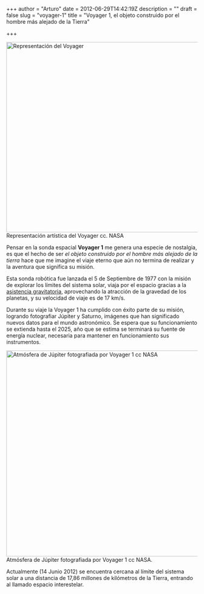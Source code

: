 +++
author = "Arturo"
date = 2012-06-29T14:42:19Z
description = ""
draft = false
slug = "voyager-1"
title = "Voyager 1, el objeto construido por el hombre más alejado de la Tierra"

+++

<img class="size-full wp-image-1140" title="Voyager" src="http://geek.cl/wp-content/uploads/2012/06/Voyager.jpeg" alt="Representación del Voyager" width="640" height="501" /> Representación artística del Voyager cc. NASA

Pensar en la sonda espacial <strong>Voyager 1</strong> me genera una especie de nostalgia, es que el hecho de ser <em>el objeto construido por el hombre más alejado de la tierra</em> hace que me imagine el viaje eterno que aún no termina de realizar y la aventura que significa su misión.

Esta sonda robótica fue lanzada el 5 de Septiembre de 1977 con la misión de explorar los límites del sistema solar, viaja por el espacio gracias a la <a href="http://es.wikipedia.org/wiki/Asistencia_gravitatoria">asistencia gravitatoria</a>, aprovechando la atracción de la gravedad de los planetas, y su velocidad de viaje es de 17 km/s.

Durante su viaje la Voyager 1 ha cumplido con éxito parte de su misión, logrando fotografiar Júpiter y Saturno, imágenes que han significado nuevos datos para el mundo astronómico. Se espera que su funcionamiento se extienda hasta el 2025, año que se estima se terminará su fuente de energía nuclear, necesaria para mantener en funcionamiento sus instrumentos.

<img class="size-full wp-image-1137" title="Júpiter por Voyager_1" src="http://geek.cl/wp-content/uploads/2012/06/Jupiter-Voyager_1.jpg" alt="Atmósfera de Júpiter fotografiada por Voyager 1 cc NASA" width="640" height="542" /> Atmósfera de Júpiter fotografiada por Voyager 1 cc NASA.

Actualmente (14 Junio 2012) se encuentra cercana al límite del sistema solar a una distancia de 17,86 millones de kilómetros de la Tierra, entrando al llamado espacio interestelar.